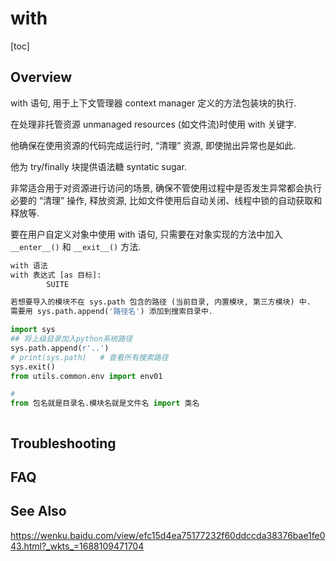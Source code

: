 # with

[toc]



## Overview

with 语句, 用于上下文管理器 context manager 定义的方法包装块的执行.

在处理非托管资源 unmanaged resources (如文件流)时使用 with 关键字. 

他确保在使用资源的代码完成运行时, “清理” 资源, 即使抛出异常也是如此. 

他为 try/finally 块提供语法糖 syntatic sugar.

非常适合用于对资源进行访问的场景, 确保不管使用过程中是否发生异常都会执行必要的 “清理” 操作, 释放资源, 比如文件使用后自动关闭、线程中锁的自动获取和释放等.

要在用户自定义对象中使用 with 语句, 只需要在对象实现的方法中加入 `__enter__()` 和 `__exit__()` 方法.

```sh
with 语法
with 表达式 [as 目标]:
		SUITE
```

```py
若想要导入的模块不在 sys.path 包含的路径 (当前目录, 内置模块, 第三方模块) 中.
需要用 sys.path.append('路径名') 添加到搜索目录中.

import sys
## 将上级目录加入python系统路径
sys.path.append(r'..')
# print(sys.path)	# 查看所有搜索路径
sys.exit()
from utils.common.env import env01

# 
from 包名就是目录名.模块名就是文件名 import 类名
```

```py

```







## Troubleshooting





## FAQ





## See Also

https://wenku.baidu.com/view/efc15d4ea75177232f60ddccda38376bae1fe043.html?_wkts_=1688109471704